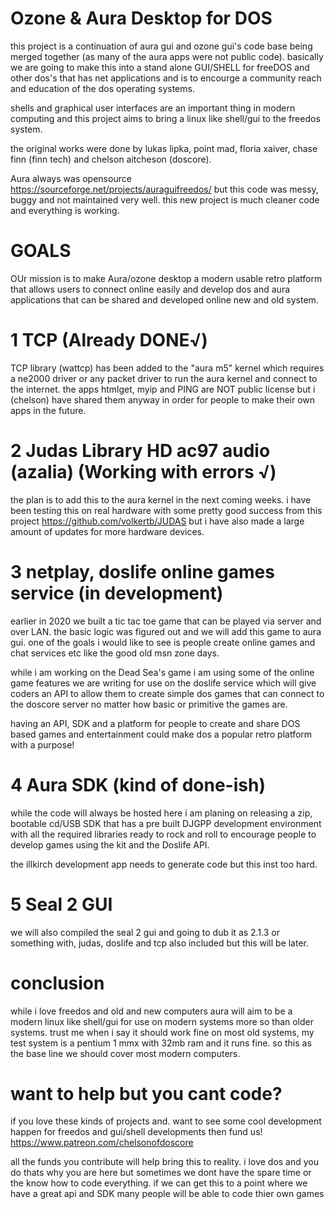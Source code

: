 # Ozone & Aura Desktop for DOS
this project is a continuation of aura gui and ozone gui's code base being merged together (as many of the aura apps were not public code).
basically we are going to make this into a stand alone GUI/SHELL for freeDOS and other dos's that has net applications and is to encourge a community reach and education of the dos operating systems.

shells and graphical user interfaces are an important thing in modern computing and this project aims to bring a linux like shell/gui to the freedos system.

the original works were done by lukas lipka, point mad, floria xaiver, chase finn (finn tech) and chelson aitcheson (doscore).

Aura always was opensource https://sourceforge.net/projects/auraguifreedos/ but this code was messy, buggy and not maintained very well. this new project is much cleaner code and everything is working.

# GOALS
OUr mission is to make Aura/ozone desktop a modern usable retro platform that allows users to connect online easily and develop dos and aura applications that can be shared and developed online new and old system.

# 1 TCP (Already DONE√)
TCP library (wattcp) has been added to the "aura m5" kernel which requires a ne2000 driver or any packet driver to run the aura kernel and connect to the internet.
the apps htmlget, myip and PING are NOT public license but i (chelson) have shared them anyway in order for people to make their own apps in the future.

# 2 Judas Library HD ac97 audio (azalia) (Working with errors √)
the plan is to add this to the aura kernel in the next coming weeks. i have been testing this on real hardware with some pretty good success from this project https://github.com/volkertb/JUDAS but i have also made a large amount of updates for more hardware devices.

# 3 netplay, doslife online games service (in development)
earlier in 2020 we built a tic tac toe game that can be played via server and over LAN. the basic logic was figured out and we will add this game to aura gui. one of the goals i would like to see is people create online games and chat services etc like the good old msn zone days.

while i am working on the Dead Sea's game i am using some of the online game features we are writing for use on the doslife service which will give coders an API to allow them to create simple dos games that can connect to the doscore server no matter how basic or primitive the games are.

having an API, SDK and a platform for people to create and share DOS based games and entertainment could make dos a popular retro platform with a purpose!

# 4 Aura SDK (kind of done-ish)
while the code will always be hosted here i am planing on releasing a zip, bootable cd/USB SDK that has a pre built DJGPP development environment with all the required libraries ready to rock and roll to encourage people to develop games using the kit and the Doslife API.

the illkirch development app needs to generate code but this inst too hard.

# 5 Seal 2 GUI
we will also compiled the seal 2 gui and going to dub it as 2.1.3 or something with, judas, doslife and tcp also included but this will be later.

# conclusion
while i love freedos and old and new computers aura will aim to be a modern linux like shell/gui for use on modern systems more so than older systems. trust me when i say it should work fine on most old systems, my test system is a pentium 1 mmx with 32mb ram and it runs fine. so this as the base line we should cover most modern computers.

# want to help but you cant code?
if you love these kinds of projects and. want to see some cool development happen for freedos and gui/shell developments then fund us!
https://www.patreon.com/chelsonofdoscore

all the funds you contribute will help bring this to reality. i love dos and you do thats why you are here but sometimes we dont have the spare time or the know how to code everything. if we can get this to a point where we have a great api and SDK many people will be able to code thier own games
